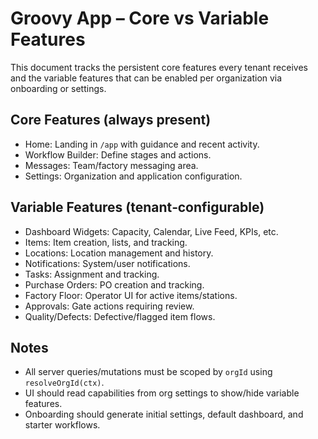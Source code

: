 # Groovy App – Core vs Variable Features

This document tracks the persistent core features every tenant receives and the variable features that can be enabled per organization via onboarding or settings.

## Core Features (always present)
- Home: Landing in `/app` with guidance and recent activity.
- Workflow Builder: Define stages and actions.
- Messages: Team/factory messaging area.
- Settings: Organization and application configuration.

## Variable Features (tenant‑configurable)
- Dashboard Widgets: Capacity, Calendar, Live Feed, KPIs, etc.
- Items: Item creation, lists, and tracking.
- Locations: Location management and history.
- Notifications: System/user notifications.
- Tasks: Assignment and tracking.
- Purchase Orders: PO creation and tracking.
- Factory Floor: Operator UI for active items/stations.
- Approvals: Gate actions requiring review.
- Quality/Defects: Defective/flagged item flows.

## Notes
- All server queries/mutations must be scoped by `orgId` using `resolveOrgId(ctx)`.
- UI should read capabilities from org settings to show/hide variable features.
- Onboarding should generate initial settings, default dashboard, and starter workflows.


